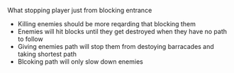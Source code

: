 What stopping player just from blocking entrance
- Killing enemies should be more reqarding that blocking them
- Enemies will hit blocks until they get destroyed when they have no path to follow
- Giving enemies path will stop them from destoying barracades and taking shortest path
- Blcoking path will only slow down enemies